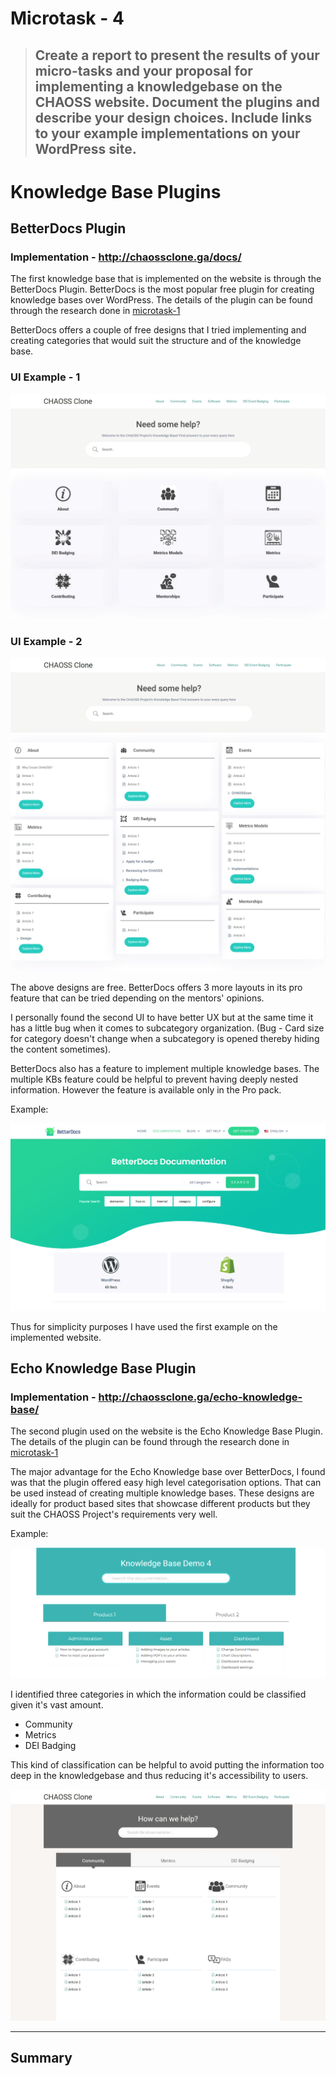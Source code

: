 # Microtask - 4

> ## Create a report to present the results of your micro-tasks and your proposal for implementing a knowledgebase on the CHAOSS website. Document the plugins and describe your design choices. Include links to your example implementations on your WordPress site.

# Knowledge Base Plugins

## BetterDocs Plugin

### **Implementation - http://chaossclone.ga/docs/**

The first knowledge base that is implemented on the website is through the BetterDocs Plugin. BetterDocs is the most popular free plugin for creating knowledge bases over WordPress. The details of the plugin can be found through the research done in [microtask-1](./microtask-1.md#1-betterdocs)

BetterDocs offers a couple of free designs that I tried implementing and creating categories that would suit the structure and of the knowledge base.

### UI Example - 1

![UI 1 betterdocs](static/betterdocs_ui_1.jpeg)

### UI Example - 2

![UI 2 betterdocs](static/betterdocs_ui_2.jpeg)

The above designs are free. BetterDocs offers 3 more layouts in its pro feature that can be tried depending on the mentors' opinions.

I personally found the second UI to have better UX but at the same time it has a little bug when it comes to subcategory organization. (Bug - Card size for category doesn't change when a subcategory is opened thereby hiding the content sometimes).

BetterDocs also has a feature to implement multiple knowledge bases. The multiple KBs feature could be helpful to prevent having deeply nested information. However the feature is available only in the Pro pack.

Example:

![BetterDocs multiple KBs](./static/betterdocs_multiple_KBs.png)

Thus for simplicity purposes I have used the first example on the implemented website. 

## Echo Knowledge Base Plugin

### **Implementation - http://chaossclone.ga/echo-knowledge-base/**

The second plugin used on the website is the Echo Knowledge Base Plugin. The details of the plugin can be found through the research done in [microtask-1](./microtask-1.md#2-echo-knowledge-base)

The major advantage for the Echo Knowledge base over BetterDocs, I found was that the plugin offered easy high level categorisation options. That can be used instead of creating multiple knowledge bases. These designs are ideally for product based sites that showcase different products but they suit the CHAOSS Project's requirements very well.

Example:

![Product Based KB UI](static/echo_product-based_UI.png)

I identified three categories in which the information could be classified given it's vast amount.

- Community
- Metrics
- DEI Badging

This kind of classification can be helpful to avoid putting the information too deep in the knowledgebase and thus reducing it's accessibility to users.

![Example Implementation](./static/echo_UI_example.png.jpeg)

---

## Summary



